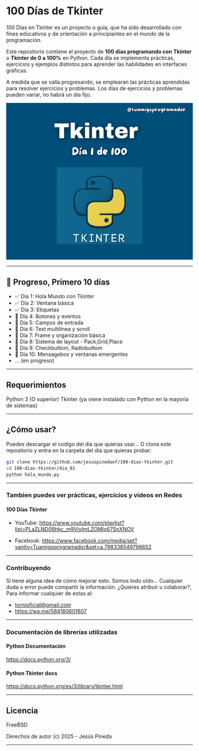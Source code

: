 # 100 Días de Tkinter
100 Días en Tkinter es un proyecto o guía, que ha sido desarrollado con fines edúcativos y de orientación
a principiantes en el mundo de la programación.

Este repositorio contiene el proyecto de **100 días programando con Tkinter** o **Tkinter de 0 a 100%** en Python. 
Cada día se implementa prácticas, ejercicios y ejemplos distintos para aprender las habilidades en interfaces gráficas.

A medida que se valla progresando, se emplearan las prácticas aprendidas para resolver ejercicios y problemas.
Los días de ejercicios y problemas pueden variar, no habrá un día fijo.

![100 Días Tkinter](docs/screenshots/main_screen.png)

---

## 📆 Progreso, Primero 10 días

- ✅ Día 1: Hola Mundo con Tkinter
- ✅ Día 2: Ventana básica
- ✅ Día 3: Etiquetas
- 🔲 Día 4: Botones y eventos
- 🔲 Día 5: Campos de entrada
- 🔲 Día 6: Text multilinea y scroll
- 🔲 Día 7: Frame y organización básica
- 🔲 Día 8: Sistema de layout - Pack,Grid,Place
- 🔲 Día 9: Checkbuttom, Radiobuttom
- 🔲 Día 10: Mensagebox y ventanas emergentes
- ... (en progreso)

---

## Requerimientos
Python 3 (O superior)
Tkinter (ya viene instalado con Python en la mayoría de sistemas)

---

## ¿Cómo usar?

Puedes descargar el codígo del día que quieras usar...
O clona este repositorio y entra en la carpeta del día que quieras probar:

```bash
git clone https://github.com/jesuspinedaof/100-dias-tkinter.git
cd 100-dias-tkinter/dia_01
python hola_mundo.py
```

---

### Tambien puedes ver prácticas, ejercicios y videos en Redes

#### 100 Días Tkinter
* YouTube:
https://www.youtube.com/playlist?list=PLaZLND08hkc_m9VjyImLZOMIo67SnXNOV

* Facebook:
https://www.facebook.com/media/set?vanity=Tuamigoprogramador&set=a.798338549798652 

---

### Contribuyendo

Si tiene alguna idea de cómo mejorar esto. Somos todo oído... Cualquier duda o error puede compartir la información.
¿Quieres atribuir u colaborar?, Para informar cualquier de estas al:
* tornioficial@gmail.com
* https://wa.me/584160601607

---

### Documentación de librerías utilizadas

#### Python Documentación
https://docs.python.org/3/
#### Python Tkinter docs
https://docs.python.org/es/3/library/tkinter.html


---

## Licencia

FreeBSD

Derechos de autor (c) 2025 - Jesús Pineda

---